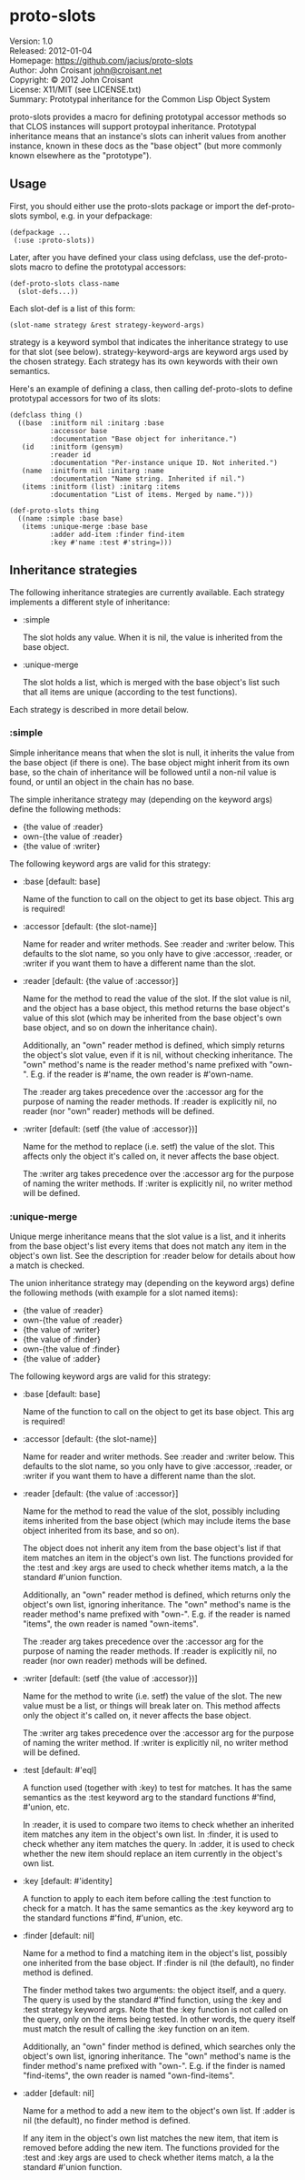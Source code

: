 # proto-slots #

Version:   1.0  
Released:  2012-01-04  
Homepage:  https://github.com/jacius/proto-slots  
Author:    John Croisant <john@croisant.net>  
Copyright: © 2012 John Croisant  
License:   X11/MIT (see LICENSE.txt)  
Summary:   Prototypal inheritance for the Common Lisp Object System  

proto-slots provides a macro for defining prototypal accessor methods
so that CLOS instances will support protoypal inheritance. Prototypal
inheritance means that an instance's slots can inherit values from
another instance, known in these docs as the "base object" (but more
commonly known elsewhere as the "prototype").


## Usage ##

First, you should either use the proto-slots package or import the
def-proto-slots symbol, e.g. in your defpackage:

    (defpackage ...
     (:use :proto-slots))

Later, after you have defined your class using defclass, use the
def-proto-slots macro to define the prototypal accessors:
 
    (def-proto-slots class-name
      (slot-defs...))

Each slot-def is a list of this form:

    (slot-name strategy &rest strategy-keyword-args)

strategy is a keyword symbol that indicates the inheritance strategy
to use for that slot (see below). strategy-keyword-args are keyword
args used by the chosen strategy. Each strategy has its own keywords
with their own semantics.

Here's an example of defining a class, then calling def-proto-slots to
define prototypal accessors for two of its slots:

    (defclass thing ()
      ((base  :initform nil :initarg :base
              :accessor base
              :documentation "Base object for inheritance.")
       (id    :initform (gensym)
              :reader id
              :documentation "Per-instance unique ID. Not inherited.")
       (name  :initform nil :initarg :name
              :documentation "Name string. Inherited if nil.")
       (items :initform (list) :initarg :items
              :documentation "List of items. Merged by name.")))

    (def-proto-slots thing
      ((name :simple :base base)
       (items :unique-merge :base base
              :adder add-item :finder find-item
              :key #'name :test #'string=)))


## Inheritance strategies ##

The following inheritance strategies are currently available.
Each strategy implements a different style of inheritance:

* :simple

  The slot holds any value. When it is nil, the value is inherited
  from the base object.

* :unique-merge

  The slot holds a list, which is merged with the base object's list
  such that all items are unique (according to the test functions).

Each strategy is described in more detail below.


### :simple ###

Simple inheritance means that when the slot is null, it inherits the
value from the base object (if there is one). The base object might
inherit from its own base, so the chain of inheritance will be
followed until a non-nil value is found, or until an object in the
chain has no base.

The simple inheritance strategy may (depending on the keyword args)
define the following methods:

* {the value of :reader}
* own-{the value of :reader}
* {the value of :writer}

The following keyword args are valid for this strategy:

* :base [default: base]

  Name of the function to call on the object to get its base object.
  This arg is required!

* :accessor [default: {the slot-name}]

  Name for reader and writer methods. See :reader and :writer below.
  This defaults to the slot name, so you only have to give :accessor,
  :reader, or :writer if you want them to have a different name than
  the slot.

* :reader [default: {the value of :accessor}]

  Name for the method to read the value of the slot. If the slot
  value is nil, and the object has a base object, this method returns
  the base object's value of this slot (which may be inherited from
  the base object's own base object, and so on down the inheritance
  chain).

  Additionally, an "own" reader method is defined, which simply
  returns the object's slot value, even if it is nil, without
  checking inheritance. The "own" method's name is the reader
  method's name prefixed with "own-". E.g. if the reader is #'name,
  the own reader is #'own-name.

  The :reader arg takes precedence over the :accessor arg for the
  purpose of naming the reader methods. If :reader is explicitly nil,
  no reader (nor "own" reader) methods will be defined.

* :writer [default: (setf {the value of :accessor})]

  Name for the method to replace (i.e. setf) the value of the slot.
  This affects only the object it's called on, it never affects the
  base object.

  The :writer arg takes precedence over the :accessor arg for the
  purpose of naming the writer methods. If :writer is explicitly nil,
  no writer method will be defined.


### :unique-merge ###

Unique merge inheritance means that the slot value is a list, and it
inherits from the base object's list every items that does not match
any item in the object's own list. See the description for :reader
below for details about how a match is checked.

The union inheritance strategy may (depending on the keyword args)
define the following methods (with example for a slot named items):

* {the value of :reader}
* own-{the value of :reader}
* {the value of :writer}
* {the value of :finder}
* own-{the value of :finder}
* {the value of :adder}

The following keyword args are valid for this strategy:

* :base [default: base]

  Name of the function to call on the object to get its base object.
  This arg is required!

* :accessor [default: {the slot-name}]

  Name for reader and writer methods. See :reader and :writer below.
  This defaults to the slot name, so you only have to give :accessor,
  :reader, or :writer if you want them to have a different name than
  the slot.

* :reader [default: {the value of :accessor}]

  Name for the method to read the value of the slot, possibly
  including items inherited from the base object (which may include
  items the base object inherited from its base, and so on).

  The object does not inherit any item from the base object's list if
  that item matches an item in the object's own list. The functions
  provided for the :test and :key args are used to check whether
  items match, a la the standard #'union function.

  Additionally, an "own" reader method is defined, which returns only
  the object's own list, ignoring inheritance. The "own" method's
  name is the reader method's name prefixed with "own-". E.g. if the
  reader is named "items", the own reader is named "own-items".

  The :reader arg takes precedence over the :accessor arg for the
  purpose of naming the reader methods. If :reader is explicitly nil,
  no reader (nor own reader) methods will be defined.

* :writer [default: (setf {the value of :accessor})]

  Name for the method to write (i.e. setf) the value of the slot. The
  new value must be a list, or things will break later on. This
  method affects only the object it's called on, it never affects the
  base object.

  The :writer arg takes precedence over the :accessor arg for the
  purpose of naming the writer method. If :writer is explicitly nil,
  no writer method will be defined.

* :test [default: #'eql]

  A function used (together with :key) to test for matches. It has
  the same semantics as the :test keyword arg to the standard
  functions #'find, #'union, etc.

  In :reader, it is used to compare two items to check whether an
  inherited item matches any item in the object's own list.
  In :finder, it is used to check whether any item matches the query.
  In :adder, it is used to check whether the new item should replace
  an item currently in the object's own list.

* :key [default: #'identity]

  A function to apply to each item before calling the :test function
  to check for a match. It has the same semantics as the :key keyword
  arg to the standard functions #'find, #'union, etc.

* :finder [default: nil]

  Name for a method to find a matching item in the object's list,
  possibly one inherited from the base object. If :finder is nil (the
  default), no finder method is defined.

  The finder method takes two arguments: the object itself, and a
  query. The query is used by the standard #'find function, using the
  :key and :test strategy keyword args. Note that the :key function
  is not called on the query, only on the items being tested. In
  other words, the query itself must match the result of calling the
  :key function on an item.

  Additionally, an "own" finder method is defined, which searches
  only the object's own list, ignoring inheritance. The "own"
  method's name is the finder method's name prefixed with "own-".
  E.g. if the finder is named "find-items", the own reader is named
  "own-find-items".

* :adder [default: nil]

  Name for a method to add a new item to the object's own list. If
  :adder is nil (the default), no finder method is defined.

  If any item in the object's own list matches the new item, that
  item is removed before adding the new item. The functions provided
  for the :test and :key args are used to check whether items match,
  a la the standard #'union function.
